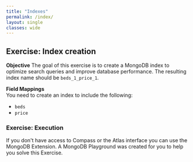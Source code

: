 ```yaml
---
title: "Indexes"
permalink: /index/
layout: single
classes: wide
---
```


## Exercise: Index creation

**Objective** 
The goal of this exercise is to create a MongoDB index to optimize search queries and improve database performance. The resulting index name should be `beds_1_price_1`.

**Field Mappings**  
You need to create an index to include the following:
- `beds`
- `price`

### Exercise: Execution
If you don't have access to Compass or the Atlas interface you can use the MongoDB Extension.
A MongoDB Playground was created for you to help you solve this Exercise.
